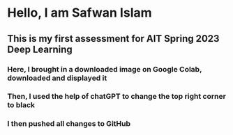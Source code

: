 # Hello, I am Safwan Islam
## This is my first assessment for AIT Spring 2023 Deep Learning
### Here, I brought in a downloaded image on Google Colab, downloaded and displayed it
### Then, I used the help of chatGPT to change the top right corner to black
### I then pushed all changes to GitHub
